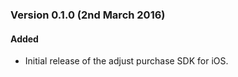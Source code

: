 ### Version 0.1.0 (2nd March 2016)
#### Added
- Initial release of the adjust purchase SDK for iOS.
